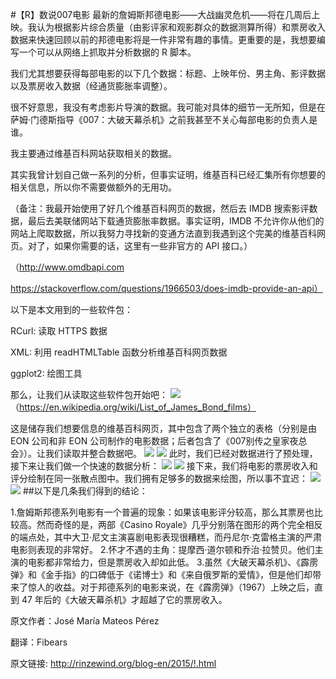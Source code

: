 #【R】数说007电影
最新的詹姆斯邦德电影——大战幽灵危机——将在几周后上映。我认为根据影片综合质量（由影评家和观影群众的数据测算所得）和票房收入数据来快速回顾以前的邦德电影将是一件非常有趣的事情。更重要的是，我想要编写一个可以从网络上抓取并分析数据的 R 脚本。

我们尤其想要获得每部电影的以下几个数据：标题、上映年份、男主角、影评数据以及票房收入数据（经通货膨胀率调整）。

很不好意思，我没有考虑影片导演的数据。我可能对具体的细节一无所知，但是在萨姆·门德斯指导《007：大破天幕杀机》之前我甚至不关心每部电影的负责人是谁。

我主要通过维基百科网站获取相关的数据。

其实我曾计划自己做一系列的分析，但事实证明，维基百科已经汇集所有你想要的相关信息，所以你不需要做额外的无用功。

（备注：我最开始使用了好几个维基百科网页的数据，然后去 IMDB 搜索影评数据，最后去美联储网站下载通货膨胀率数据。事实证明，IMDB 不允许你从他们的网站上爬取数据，所以我努力寻找新的变通方法直到我遇到这个完美的维基百科网页。对了，如果你需要的话，这里有一些非官方的 API 接口。）

（http://www.omdbapi.com

https://stackoverflow.com/questions/1966503/does-imdb-provide-an-api）

以下是本文用到的一些软件包：

RCurl: 读取 HTTPS 数据

XML: 利用 readHTMLTable 函数分析维基百科网页数据

ggplot2: 绘图工具

那么，让我们从读取这些软件包开始吧：
![](http://static.datartisan.com/upload/attachment/2015/11/1wxfAHxm.png)
（https://en.wikipedia.org/wiki/List_of_James_Bond_films）

这是储存我们想要信息的维基百科网页，其中包含了两个独立的表格（分别是由 EON 公司和非 EON 公司制作的电影数据；后者包含了《007别传之皇家夜总会》）。让我们读取并整合数据吧。
![](http://static.datartisan.com/upload/attachment/2015/11/87MErJHs.png)
![](http://static.datartisan.com/upload/attachment/2015/11/DCB1lCHB.png)
此时，我们已经对数据进行了预处理，接下来让我们做一个快速的数据分析：
![](http://static.datartisan.com/upload/attachment/2015/11/ema5OXA2.png)
![](http://static.datartisan.com/upload/attachment/2015/11/OgmnUKGz.png)
接下来，我们将电影的票房收入和评分绘制在同一张散点图中。我们拥有足够多的数据来绘图，所以事不宜迟：
![](http://static.datartisan.com/upload/attachment/2015/11/43YzRAZf.png)
![](http://static.datartisan.com/upload/attachment/2015/11/cT1bha0Q.png)
##以下是几条我们得到的结论：

1.詹姆斯邦德系列电影有一个普遍的现象：如果该电影评分较高，那么其票房也比较高。然而奇怪的是，两部《Casino Royale》几乎分别落在图形的两个完全相反的端点处，其中大卫·尼文主演喜剧电影表现很糟糕，而丹尼尔·克雷格主演的严肃电影则表现的非常好。
2.怀才不遇的主角：提摩西·道尔顿和乔治·拉赞贝。他们主演的电影都非常给力，但是票房收入却如此低。
3.虽然《大破天幕杀机》、《霹雳弹》和《金手指》的口碑低于《诺博士》和《来自俄罗斯的爱情》，但是他们却带来了惊人的收益。对于邦德系列的电影来说，在《霹雳弹》（1967）上映之后，直到 47 年后的《大破天幕杀机》才超越了它的票房收入。
 

原文作者：José María Mateos Pérez

翻译：Fibears

原文链接: 
http://rinzewind.org/blog-en/2015/!.html
